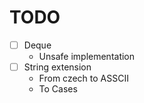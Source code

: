 # TODO
 - [ ] Deque
   - Unsafe implementation
 - [ ] String extension
   - From czech to ASSCII
   - To Cases